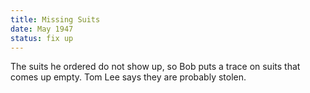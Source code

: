 ```yaml
---
title: Missing Suits
date: May 1947 
status: fix up
---
```

The suits he ordered do not show up, so Bob puts a trace on suits that comes up empty. Tom Lee says they are probably stolen. 
